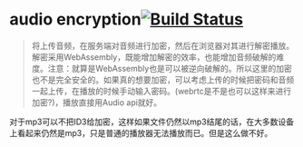 # audio encryption[![Build Status](https://travis-ci.com/towersxu/audio-encryption.svg?branch=master)](https://travis-ci.com/towersxu/audio-encryption)

> 将上传音频，在服务端对音频进行加密，然后在浏览器对其进行解密播放。解密采用WebAssembly，既能增加解密的效率，也能增加音频破解的难度。注意：就算是WebAssembly也是可以被逆向破解的。所以这里的加密也不是完全安全的。如果真的想要加密，可以考虑上传的时候把密码和音频一起上传，在播放的时候手动输入密码。(webrtc是不是也可以这样来进行加密?)，播放直接用Audio api就好。

对于mp3可以不把ID3给加密，这样如果文件仍然以mp3结尾的话，在大多数设备上看起来仍然是mp3，只是普通的播放器无法播放而已。但是这么做不好。
